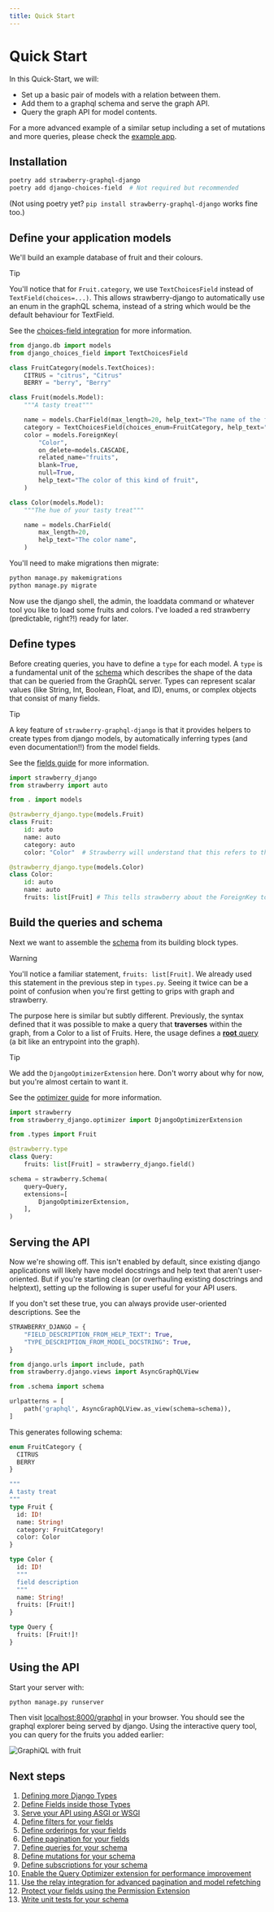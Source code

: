 ```yaml
---
title: Quick Start
---
```


# Quick Start

In this Quick-Start, we will:

- Set up a basic pair of models with a relation between them.
- Add them to a graphql schema and serve the graph API.
- Query the graph API for model contents.

For a more advanced example of a similar setup including a set of mutations and more queries, please check the [example app](https://github.com/strawberry-graphql/strawberry-django/tree/main/examples/django).

## Installation

```sh
poetry add strawberry-graphql-django
poetry add django-choices-field  # Not required but recommended
```

(Not using poetry yet? `pip install strawberry-graphql-django` works fine too.)

## Define your application models

We'll build an example database of fruit and their colours.

> [!TIP]
> You'll notice that for `Fruit.category`, we use `TextChoicesField` instead of `TextField(choices=...)`.
> This allows strawberry-django to automatically use an enum in the graphQL schema, instead of
> a string which would be the default behaviour for TextField.
>
> See the [choices-field integration](./integrations/choices-field.md) for more information.

```python title="models.py"
from django.db import models
from django_choices_field import TextChoicesField

class FruitCategory(models.TextChoices):
    CITRUS = "citrus", "Citrus"
    BERRY = "berry", "Berry"

class Fruit(models.Model):
    """A tasty treat"""

    name = models.CharField(max_length=20, help_text="The name of the fruit variety")
    category = TextChoicesField(choices_enum=FruitCategory, help_text="The category of the fruit")
    color = models.ForeignKey(
        "Color",
        on_delete=models.CASCADE,
        related_name="fruits",
        blank=True,
        null=True,
        help_text="The color of this kind of fruit",
    )

class Color(models.Model):
    """The hue of your tasty treat"""

    name = models.CharField(
        max_length=20,
        help_text="The color name",
    )
```

You'll need to make migrations then migrate:

```sh
python manage.py makemigrations
python manage.py migrate
```

Now use the django shell, the admin, the loaddata command or whatever tool you like to load some fruits and colors. I've loaded a red strawberry (predictable, right?!) ready for later.

## Define types

Before creating queries, you have to define a `type` for each model. A `type` is a fundamental unit of the [schema](https://strawberry.rocks/docs/types/schema)
which describes the shape of the data that can be queried from the GraphQL server. Types can represent scalar values (like String, Int, Boolean, Float, and ID), enums, or complex objects that consist of many fields.

> [!TIP]
> A key feature of `strawberry-graphql-django` is that it provides helpers to create types from django models,
> by automatically inferring types (and even documentation!!) from the model fields.
>
> See the [fields guide](./guide/fields.md) for more information.

```python title="types.py"
import strawberry_django
from strawberry import auto

from . import models

@strawberry_django.type(models.Fruit)
class Fruit:
    id: auto
    name: auto
    category: auto
    color: "Color"  # Strawberry will understand that this refers to the "Color" type that's defined below

@strawberry_django.type(models.Color)
class Color:
    id: auto
    name: auto
    fruits: list[Fruit] # This tells strawberry about the ForeignKey to the Fruit model and how to represent the Fruit instances on that relation
```

## Build the queries and schema

Next we want to assemble the [schema](https://strawberry.rocks/docs/types/schema) from its building block types.

> [!WARNING]
> You'll notice a familiar statement, `fruits: list[Fruit]`. We already used this statement in the previous step in `types.py`.
> Seeing it twice can be a point of confusion when you're first getting to grips with graph and strawberry.
>
> The purpose here is similar but subtly different. Previously, the syntax defined that it was possible to make a query that **traverses** within the graph, from a Color to a list of Fruits.
> Here, the usage defines a [**root** query](https://strawberry.rocks/docs/general/queries) (a bit like an entrypoint into the graph).

> [!TIP]
> We add the `DjangoOptimizerExtension` here. Don't worry about why for now, but you're almost certain to want it.
>
> See the [optimizer guide](./guide/optimizer.md) for more information.

```python title="schema.py"
import strawberry
from strawberry_django.optimizer import DjangoOptimizerExtension

from .types import Fruit

@strawberry.type
class Query:
    fruits: list[Fruit] = strawberry_django.field()

schema = strawberry.Schema(
    query=Query,
    extensions=[
        DjangoOptimizerExtension,
    ],
)
```

## Serving the API

Now we're showing off. This isn't enabled by default, since existing django applications will likely
have model docstrings and help text that aren't user-oriented. But if you're starting clean (or overhauling
existing dosctrings and helptext), setting up the following is super useful for your API users.

If you don't set these true, you can always provide user-oriented descriptions. See the

```python title="settings.py"
STRAWBERRY_DJANGO = {
    "FIELD_DESCRIPTION_FROM_HELP_TEXT": True,
    "TYPE_DESCRIPTION_FROM_MODEL_DOCSTRING": True,
}
```

```python title="urls.py"
from django.urls import include, path
from strawberry.django.views import AsyncGraphQLView

from .schema import schema

urlpatterns = [
    path('graphql', AsyncGraphQLView.as_view(schema=schema)),
]
```

This generates following schema:

```graphql title="schema.graphql"
enum FruitCategory {
  CITRUS
  BERRY
}

"""
A tasty treat
"""
type Fruit {
  id: ID!
  name: String!
  category: FruitCategory!
  color: Color
}

type Color {
  id: ID!
  """
  field description
  """
  name: String!
  fruits: [Fruit!]
}

type Query {
  fruits: [Fruit!]!
}
```

## Using the API

Start your server with:

```sh
python manage.py runserver
```

Then visit [localhost:8000/graphql](http://localhost:8000/graphql) in your browser. You should see the graphql explorer being served by django.
Using the interactive query tool, you can query for the fruits you added earlier:

![GraphiQL with fruit](./images/graphiql-with-fruit.png)

## Next steps

1. [Defining more Django Types](./guide/types.md)
2. [Define Fields inside those Types](./guide/fields.md)
3. [Serve your API using ASGI or WSGI](./guide/views.md)
4. [Define filters for your fields](./guide/filters.md)
5. [Define orderings for your fields](./guide/ordering.md)
6. [Define pagination for your fields](./guide/pagination.md)
7. [Define queries for your schema](./guide/queries.md)
8. [Define mutations for your schema](./guide/mutations.md)
9. [Define subscriptions for your schema](./guide/subscriptions.md)
10. [Enable the Query Optimizer extension for performance improvement](./guide/optimizer.md)
11. [Use the relay integration for advanced pagination and model refetching](./guide/relay.md)
12. [Protect your fields using the Permission Extension](./guide/permissions.md)
13. [Write unit tests for your schema](./guide/unit-testing.md)
